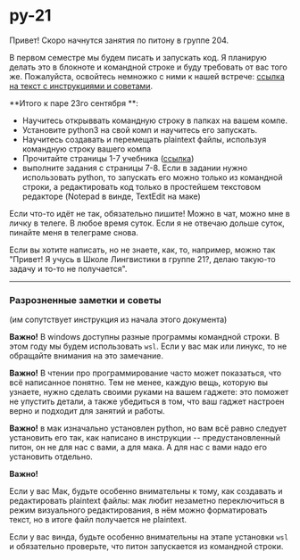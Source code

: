 # py-21
Привет! Скоро начнутся занятия по питону в группе 204.

В первом семестре мы будем писать и запускать код. 
Я планирую делать это в блокноте и командной строке и буду требовать от вас того же.
Пожалуйста, освойтесь немножко с ними к нашей встрече: [ссылка на текст с инструкциями и советами](hw0.md).

**Итого к паре 23го сентября **:
* Научитесь открыввать командную строку в папках на вашем компе. 
* Установите python3 на свой комп и научитесь его запускать.
* Научитесь создавать и перемещать plaintext файлы, используя командную строку вашего компа
* Прочитайте страницы 1-7 учебника ([ссылка](https://t.me/linguistics_library/24256))
* выполните задания с страницы 7-8. Если в задании нужно использовать python, то запускать его можно только из командной строки, 
  а редактировать код только в простейшем текстовом редакторе (Notepad в винде, TextEdit на маке)
  
Если что-то идёт не так, обязательно пишите! Можно в чат, можно мне в личку в телеге. В любое время суток. Если я не отвечаю дольше суток, пинайте меня в телеграме снова.

Если вы хотите написать, но не знаете, как, то, например, можно так
"Привет! Я учусь в Школе Лингвистики в группе 21?, делаю такую-то задачу и то-то не получается".


---
### Разрозненные заметки и советы
(им сопутствует инструкция из начала этого документа)

**Важно!** В windows доступны разные программы командной строки. В этом году мы будем использовать `wsl`. 
Если у вас мак или линукс, то не обращайте внимания на это замечание.

**Важно!** В чтении про программирование часто может показаться, что всё написанное понятно. 
Тем не менее, каждую вещь, которую вы узнаете, нужно сделать своими руками на вашем гаджете:
это поможет не упустить детали, а также убедиться в том, что ваш гаджет настроен верно и подходит для занятий и работы.

**Важно!**
в мак изначально установлен python, но вам всё равно следует установить его так, как написано в инструкции
-- предустановленный питон, он не для нас с вами, а для мака. А для нас с вами надо его установить отдельно.

**Важно!**

Если у вас Мак, будьте особенно внимательны к тому, как создавать и редактировать plaintext файлы:
мак любит незаметно переключиться в режим визуального редактирования, в нём можно форматировать текст, но в итоге файл получается не plaintext.

Если у вас винда, будьте особенно внимательны на этапе установки `wsl` и обязательно проверьте, что питон запускается из командной строки.
